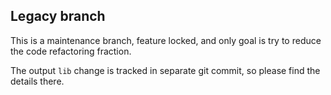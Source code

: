 ## Legacy branch

This is a maintenance branch, feature locked,
  and only goal is try to reduce the code refactoring fraction.

The output `lib` change is tracked in separate git commit,
  so please find the details there.
